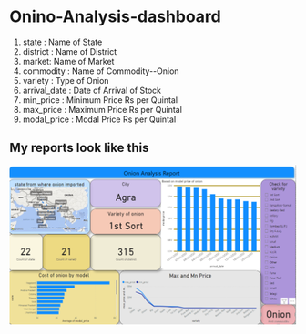 # Onino-Analysis-dashboard

1. state : Name of State
2. district : Name of District
3. market: Name of Market
4. commodity : Name of Commodity--Onion
5. variety : Type of Onion
6. arrival_date : Date of Arrival of Stock
7. min_price : Minimum Price Rs per Quintal
8. max_price : Maximum Price Rs per Quintal
9. modal_price : Modal Price Rs per Quintal

## My reports look like this 

![image](https://github.com/mukesh1996-ds/Onino-Analysis-dashboard/blob/main/ScreenShorts/onion.png)
